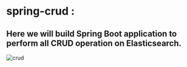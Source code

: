 # spring-crud :
<h2>Here we will build Spring Boot application to perform all CRUD operation on Elasticsearch.</h2>

![crud](https://user-images.githubusercontent.com/42030023/224351913-092325d4-9ddd-4aa7-ac24-c3d1dc3d207b.png)

